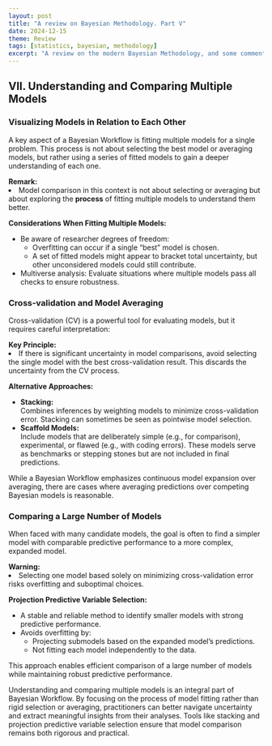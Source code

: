 ```yaml
---
layout: post
title: "A review on Bayesian Methodology. Part V"
date: 2024-12-15
theme: Review
tags: [statistics, bayesian, methodology]
excerpt: "A review on the modern Bayesian Methodology, and some commentary."
---
```



## VII. Understanding and Comparing Multiple Models

### Visualizing Models in Relation to Each Other
A key aspect of a Bayesian Workflow is fitting multiple models for a single problem. This process is not about selecting the best model or averaging models, but rather using a series of fitted models to gain a deeper understanding of each one.

<div class="red-box">
  <strong>Remark:</strong>  
  <li> Model comparison in this context is not about selecting or averaging but about exploring the <strong>process</strong> of fitting multiple models to understand them better. </li>
</div>

**Considerations When Fitting Multiple Models:**
- Be aware of researcher degrees of freedom:
  - Overfitting can occur if a single “best” model is chosen.
  - A set of fitted models might appear to bracket total uncertainty, but other unconsidered models could still contribute.
- Multiverse analysis: Evaluate situations where multiple models pass all checks to ensure robustness.

### Cross-validation and Model Averaging
Cross-validation (CV) is a powerful tool for evaluating models, but it requires careful interpretation:

<div class="red-box">
  <strong>Key Principle:</strong>  
  <li> If there is significant uncertainty in model comparisons, avoid selecting the single model with the best cross-validation result. This discards the uncertainty from the CV process. </li>
</div>

**Alternative Approaches:**
- **Stacking:**  
  Combines inferences by weighting models to minimize cross-validation error. Stacking can sometimes be seen as pointwise model selection.
- **Scaffold Models:**  
  Include models that are deliberately simple (e.g., for comparison), experimental, or flawed (e.g., with coding errors). These models serve as benchmarks or stepping stones but are not included in final predictions.

While a Bayesian Workflow emphasizes continuous model expansion over averaging, there are cases where averaging predictions over competing Bayesian models is reasonable.

### Comparing a Large Number of Models
When faced with many candidate models, the goal is often to find a simpler model with comparable predictive performance to a more complex, expanded model.

<div class="red-box">
  <strong>Warning:</strong>  
  <li> Selecting one model based solely on minimizing cross-validation error risks overfitting and suboptimal choices. </li>
</div>

**Projection Predictive Variable Selection:**
- A stable and reliable method to identify smaller models with strong predictive performance.
- Avoids overfitting by:
  - Projecting submodels based on the expanded model’s predictions.
  - Not fitting each model independently to the data.

This approach enables efficient comparison of a large number of models while maintaining robust predictive performance.

Understanding and comparing multiple models is an integral part of Bayesian Workflow. By focusing on the process of model fitting rather than rigid selection or averaging, practitioners can better navigate uncertainty and extract meaningful insights from their analyses. Tools like stacking and projection predictive variable selection ensure that model comparison remains both rigorous and practical.

